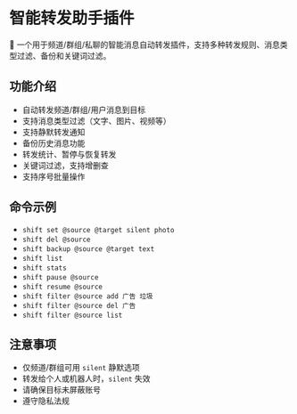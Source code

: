 # 智能转发助手插件

📢 一个用于频道/群组/私聊的智能消息自动转发插件，支持多种转发规则、消息类型过滤、备份和关键词过滤。

## 功能介绍
- 自动转发频道/群组/用户消息到目标
- 支持消息类型过滤（文字、图片、视频等）
- 支持静默转发通知
- 备份历史消息功能
- 转发统计、暂停与恢复转发
- 关键词过滤，支持增删查
- 支持序号批量操作

## 命令示例
- `shift set @source @target silent photo`  
- `shift del @source`  
- `shift backup @source @target text`  
- `shift list`  
- `shift stats`  
- `shift pause @source`  
- `shift resume @source`  
- `shift filter @source add 广告 垃圾`  
- `shift filter @source del 广告`  
- `shift filter @source list`

## 注意事项
- 仅频道/群组可用 `silent` 静默选项  
- 转发给个人或机器人时，`silent` 失效  
- 请确保目标未屏蔽账号  
- 遵守隐私法规  
